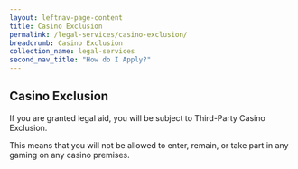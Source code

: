 ```yaml
---
layout: leftnav-page-content
title: Casino Exclusion
permalink: /legal-services/casino-exclusion/
breadcrumb: Casino Exclusion
collection_name: legal-services
second_nav_title: "How do I Apply?"
---
```


Casino Exclusion
---

If you are granted legal aid, you will be subject to Third-Party Casino Exclusion. 

This means that you will not be allowed to enter, remain, or take part in any gaming on any casino premises.

